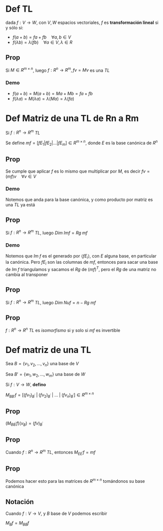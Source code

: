 # Def TL
dada $f : V \to W$, con $V, W$ espacios vectoriales, $f$ es **transformación
lineal** si y sólo si:

* $f(a+b) = fa + fb \quad \forall a,b \in V$
* $f(\lambda b) = \lambda (fb) \quad \forall a \in V, \lambda \in R$

## Prop

Si $M \in R^{m\times n}$, luego $f : R^n \to R^m, fv = Mv$ es una *TL*

### Demo

* $f(a + b) = M(a+b) = Ma + Mb = fa + fb$
* $f(\lambda a) = M(\lambda a) = \lambda (Ma) = \lambda (fa)$

# Def Matriz de una TL de Rn a Rm

Si $f : R^n \to R^m$ *TL*

Se define $mf = \left[fE_1|fE_2|\dots |fE_m\right] \in R^{m \times n}$,
donde $E$ es la base canónica de $R^n$

## Prop

Se cumple que aplicar $f$ es lo mismo que multiplicar por $M$, es decir
$fv = (mf)v \quad \forall v \in V$

### Demo

Notemos que anda para la base canónica, y como producto por matriz es una
*TL* ya está

## Prop

Si $f : R^n \to R^m$ *TL*, luego $Dim \; Imf = Rg \; mf$

### Demo

Notemos que $Im \; f$ es el generado por $\langle fE_i \rangle$, con $E$
alguna base, en particular la canónica. Pero $fE_i$ son las columnas de
$mf$, entonces para sacar una base de $Im \; f$ triangulamos y sacamos el
$Rg$ de $(mf)^T$, pero el $Rg$ de una matriz no cambia al transponer

## Prop

Si $f : R^n \to R^m$ *TL*, luego $Dim \; Nu f = n - Rg \; mf$

## Prop

$f : R^n \to R^n$ *TL* es *isomorfismo* si y solo si $mf$ es invertible

# Def matriz de una TL

Sea $B = \{v_1, v_2, \dots, v_n\}$ una base de $V$

Sea $B' = \{w_1, w_2, \dots, w_m\}$ una base de $W$

Si $f : V \to W$, **defino**

$M_{BB'}f = \left[(fv_1)_{B^'} \; |\; (fv_2)_{B^'} \; |\; \dots \;|\; (fv_n)_{B^'}\right] \in R^{m \times n}$

## Prop

$(M_{BB^'}f)(v_B) = (fv)_{B^'}$

## Prop

Cuando $f : R^n \to R^m$ *TL*, entonces
$M_{EE^'}f = mf$

## Prop

Podemos hacer esto para las matrices de $R^{m \times n}$ tomándonos su base
canónica

## Notación

Cuando $f : V \to V$, y $B$ base de $V$ podemos escribir

$M_Bf = M_{BB}f$

